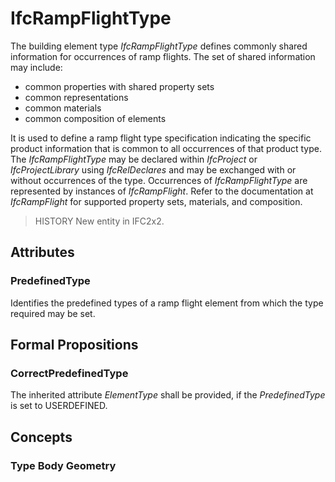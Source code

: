 # IfcRampFlightType

The building element type _IfcRampFlightType_ defines commonly shared information for occurrences of ramp flights. The set of shared information may include:

* common properties with shared property sets
* common representations
* common materials
* common composition of elements
<!-- end of definition -->
It is used to define a ramp flight type specification indicating the specific product information that is common to all occurrences of that product type. The _IfcRampFlightType_ may be declared within _IfcProject_ or _IfcProjectLibrary_ using _IfcRelDeclares_ and may be exchanged with or without occurrences of the type. Occurrences of _IfcRampFlightType_ are represented by instances of _IfcRampFlight_. Refer to the documentation at _IfcRampFlight_ for supported property sets, materials, and composition.

> HISTORY  New entity in IFC2x2.

## Attributes

### PredefinedType
Identifies the predefined types of a ramp flight element from which the type required may be set.

## Formal Propositions

### CorrectPredefinedType
The inherited attribute _ElementType_ shall be provided, if the _PredefinedType_ is set to USERDEFINED.

## Concepts

### Type Body Geometry



